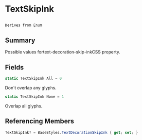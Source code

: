 # TextSkipInk

## 
```c#
Derives from Enum
```

## Summary

Possible values fortext-decoration-skip-inkCSS property.
## Fields

```c#
static TextSkipInk All = 0
```
Don't overlap any glyphs.
```c#
static TextSkipInk None = 1
```
Overlap all glyphs.
## Referencing Members

```c#
TextSkipInk? = BaseStyles.TextDecorationSkipInk { get; set; } 
```
